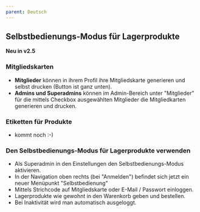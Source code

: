 ```yaml
---
parent: Deutsch
---
```

## Selbstbedienungs-Modus für Lagerprodukte

**Neu in v2.5**

### Mitgliedskarten
* **Mitglieder** können in ihrem Profil ihre Mitgliedskarte generieren und selbst drucken (Button ist ganz unten).
* **Admins und Superadmins** können im Admin-Bereich unter "Mitglieder" für die mittels Checkbox ausgewählten Mitglieder die Mitgliedkarten generieren und drucken.


### Etiketten für Produkte
* kommt noch :-)


### Den Selbstbedienungs-Modus für Lagerprodukte verwenden
* Als Superadmin in den Einstellungen den Selbstbedienungs-Modus aktivieren.
* In der Navigation oben rechts (bei "Anmelden") befindet sich jetzt ein neuer Menüpunkt "Selbstbedienung"
* Mittels Strichcode auf Mitgliedskarte oder E-Mail / Passwort einloggen.
* Lagerprodukte wie gewohnt in den Warenkorb geben und bestellen.
* Bei Inaktivität wird man automatisch ausgeloggt.